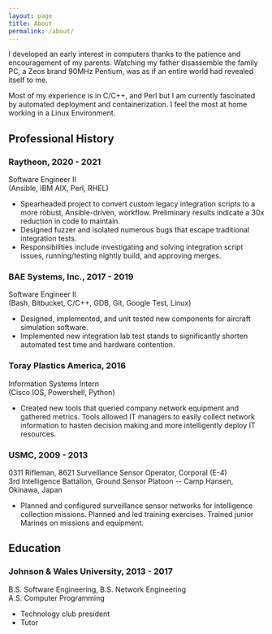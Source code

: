 ```yaml
---
layout: page
title: About
permalink: /about/
---
```


I developed an early interest in computers thanks to the patience and encouragement of my parents. Watching my father disassemble the family PC, a Zeos brand 90MHz Pentium, was as if an entire world had revealed itself to me.

Most of my experience is in C/C++, and Perl but I am currently fascinated by automated deployment and containerization. I feel the most at home working in a Linux Environment.

## Professional History

### Raytheon, 2020 - 2021

Software Engineer II\
(Ansible, IBM AIX, Perl, RHEL)

- Spearheaded project to convert custom legacy integration scripts to a more robust, Ansible-driven, workflow. Preliminary results indicate a 30x reduction in code to maintain.
- Designed fuzzer and isolated numerous bugs that escape traditional integration tests.
- Responsibilities include investigating and solving integration script issues, running/testing nightly build, and approving merges.

### BAE Systems, Inc., 2017 - 2019

Software Engineer II\
(Bash, Bitbucket, C/C++, GDB, Git, Google Test, Linux)

- Designed, implemented, and unit tested new components for aircraft simulation software.
- Implemented new integration lab test stands to significantly shorten automated test time and hardware contention.

### Toray Plastics America, 2016

Information Systems Intern\
(Cisco IOS, Powershell, Python)

- Created new tools that queried company network equipment and gathered metrics. Tools allowed IT managers to easily collect network information to hasten decision making and more intelligently deploy IT resources.

### USMC, 2009 - 2013

0311 Rifleman, 8621 Surveillance Sensor Operator, Corporal (E-4)\
3rd Intelligence Battalion, Ground Sensor Platoon -- Camp Hansen, Okinawa, Japan

- Planned and configured surveillance sensor networks for intelligence collection missions. Planned and led training exercises. Trained junior Marines on missions and equipment.

## Education

### Johnson & Wales University, 2013 - 2017

B.S. Software Engineering, B.S. Network Engineering\
A.S. Computer Programming

- Technology club president
- Tutor
